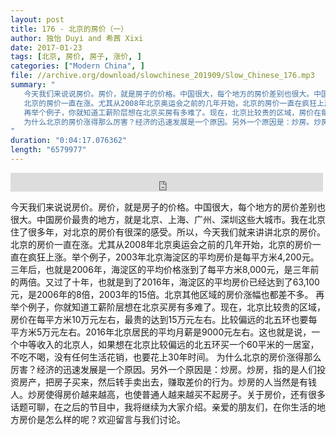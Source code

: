 ```yaml
---
layout: post
title: 176 - 北京的房价（一）
author: 独怡 Duyi and 希茜 Xixi
date: 2017-01-23
tags: [北京, 房价, 房子, 涨价, ]
categories: ["Modern China", ]
file: //archive.org/download/slowchinese_201909/Slow_Chinese_176.mp3
summary: "
   今天我们来说说房价。房价，就是房子的价格。中国很大，每个地方的房价差别也很大。中国房价最贵的地方，就是北京、上海、广州、深圳这些大城市。我在北京住了很多年，对北京的房价有很深的感受。所以，今天我们就来讲讲北京的房价。
   北京的房价一直在涨。尤其从2008年北京奥运会之前的几年开始，北京的房价一直在疯狂上涨。举个例子，2003年北京海淀区的平均房价是每平方米4,200元。三年后，也就是2006年，海淀区的平均价格涨到了每平方米8,000元，是三年前的两倍。又过了十年，也就是到了2016年，海淀区的平均房价已经达到了63,100元，是2006年的8倍，2003年的15倍。北京其他区域的房价涨幅也都差不多。
   再举个例子，你就知道工薪阶层想在北京买房有多难了。现在，北京比较贵的区域，房价在每平方米10万元左右，最贵的达到15万元左右。比较偏远的北五环也要每平方米5万元左右。2016年北京居民的平均月薪是9000元左右。这也就是说，一个中等收入的北京人，如果想在北京比较偏远的北五环买一个60平米的一居室，不吃不喝，没有任何生活花销，也要花上30年时间。
   为什么北京的房价涨得那么厉害？经济的迅速发展是一个原因。另外一个原因是：炒房。炒房，指的是人们投资房产，把房子买来，然后转手卖出去，赚取差价的行为。炒房的人当然是有钱人。炒房使得房价越来越高，也使普通人越来越买不起房子。关于房价，还有很多话题可聊，在之后的节目中，我将继续为大家介绍。亲爱的朋友们，在你生活的地方房价是怎么样的呢？欢迎留言与我们讨论。
"
duration: "0:04:17.076362"
length: "6579977"
---
```


<iframe src="https://archive.org/embed/slowchinese_201909/Slow_Chinese_176.mp3" width="500" height="30" frameborder="0" webkitallowfullscreen="true" mozallowfullscreen="true" allowfullscreen></iframe>

   今天我们来说说房价。房价，就是房子的价格。中国很大，每个地方的房价差别也很大。中国房价最贵的地方，就是北京、上海、广州、深圳这些大城市。我在北京住了很多年，对北京的房价有很深的感受。所以，今天我们就来讲讲北京的房价。
   北京的房价一直在涨。尤其从2008年北京奥运会之前的几年开始，北京的房价一直在疯狂上涨。举个例子，2003年北京海淀区的平均房价是每平方米4,200元。三年后，也就是2006年，海淀区的平均价格涨到了每平方米8,000元，是三年前的两倍。又过了十年，也就是到了2016年，海淀区的平均房价已经达到了63,100元，是2006年的8倍，2003年的15倍。北京其他区域的房价涨幅也都差不多。
   再举个例子，你就知道工薪阶层想在北京买房有多难了。现在，北京比较贵的区域，房价在每平方米10万元左右，最贵的达到15万元左右。比较偏远的北五环也要每平方米5万元左右。2016年北京居民的平均月薪是9000元左右。这也就是说，一个中等收入的北京人，如果想在北京比较偏远的北五环买一个60平米的一居室，不吃不喝，没有任何生活花销，也要花上30年时间。
   为什么北京的房价涨得那么厉害？经济的迅速发展是一个原因。另外一个原因是：炒房。炒房，指的是人们投资房产，把房子买来，然后转手卖出去，赚取差价的行为。炒房的人当然是有钱人。炒房使得房价越来越高，也使普通人越来越买不起房子。关于房价，还有很多话题可聊，在之后的节目中，我将继续为大家介绍。亲爱的朋友们，在你生活的地方房价是怎么样的呢？欢迎留言与我们讨论。
